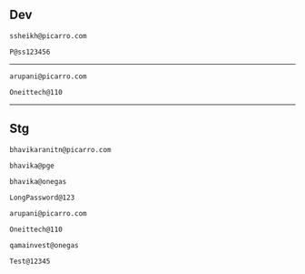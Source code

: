 ## Dev
```
ssheikh@picarro.com
```
```
P@ss123456
```
---
```
arupani@picarro.com
```
```
Oneittech@110
```
---


## Stg
```
bhavikaranitn@picarro.com
```
```
bhavika@pge
```
```
bhavika@onegas
```
```
LongPassword@123
```
```
arupani@picarro.com
```
```
Oneittech@110
```
```
qamainvest@onegas
```
```
Test@12345
```

